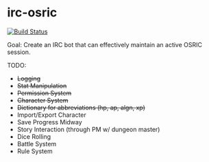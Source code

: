irc-osric
=========

[![Build Status](https://travis-ci.org/vypr/irc-osric.svg?branch=master)](https://travis-ci.org/vypr/irc-osric)

Goal: Create an IRC bot that can effectively maintain an active OSRIC session.

TODO:

* ~~Logging~~
* ~~Stat Manipulation~~
* ~~Permission System~~
* ~~Character System~~
* ~~Dictionary for abbreviations (hp, ap, algn, xp)~~
* Import/Export Character
* Save Progress Midway
* Story Interaction (through PM w/ dungeon master)
* Dice Rolling
* Battle System
* Rule System
